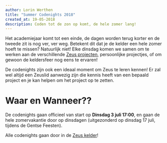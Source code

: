 ```yaml
---
author: Lorin Werthen
title: "Summer Codenights 2018"
created_at: 19-05-2018
description: Coden tot de zon op komt, de hele zomer lang! 
---
```


Het academiejaar komt tot een einde, de dagen worden terug korter en de tweede zit is nog ver, ver weg. Betekent dit dat je de kelder een hele zomer hoeft te missen? Natuurlijk niet! Elke dinsdag komen we samen om te werken aan de verschillende [Zeus projecten](/projects/), persoonlijke projectjes, of om gewoon de keldersfeer nog eens te ervaren!

De codenights zijn ook een ideaal moment om Zeus te leren kennen! Er zal wel altijd een Zeuslid aanwezig zijn die kennis heeft van een bepaald project en je kan helpen om het project op te zetten.

# Waar en Wanneer??

De codenights gaan officieel van start op **Dinsdag 3 juli 17:00**, en gaan de hele zomervakantie door op dinsdagen (uitgezonderd op dinsdag 17 juli, tijdens de Gentse Feesten).

Alle codenights gaan door in de [Zeus kelder](/about/contact/)!
